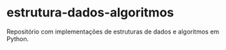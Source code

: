 # estrutura-dados-algoritmos
Repositório com implementações de estruturas de dados e algoritmos em Python.

